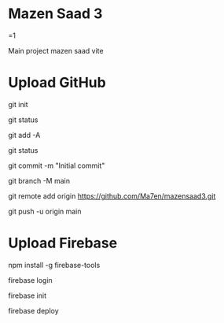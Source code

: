 # Mazen Saad 3

=1

Main project mazen saad
vite

<!-- upload files to github -->

# Upload GitHub

git init

git status

git add -A

git status

git commit -m "Initial commit"

git branch -M main

git remote add origin https://github.com/Ma7en/mazensaad3.git

git push -u origin main

<!-- upload files to firebase -->

# Upload Firebase

npm install -g firebase-tools

firebase login

firebase init

firebase deploy

